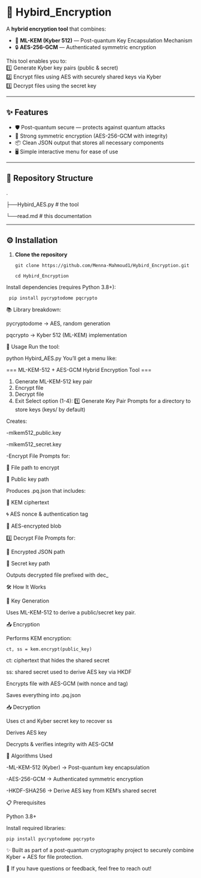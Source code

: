 # 🔐 Hybird_Encryption

A **hybrid encryption tool** that combines:  
- 🧩 **ML-KEM (Kyber 512)** — Post-quantum Key Encapsulation Mechanism  
- 🔒 **AES-256-GCM** — Authenticated symmetric encryption  

This tool enables you to:  
1️⃣ Generate Kyber key pairs (public & secret)  
2️⃣ Encrypt files using AES with securely shared keys via Kyber  
3️⃣ Decrypt files using the secret key  

---

## ✨ Features
- 🛡️ Post-quantum secure — protects against quantum attacks  
- 🔑 Strong symmetric encryption (AES-256-GCM with integrity)  
- 📦 Clean JSON output that stores all necessary components  
- 🖥️ Simple interactive menu for ease of use  

---

## 📂 Repository Structure
.

├──Hybird_AES.py  # the tool

└──read.md # this documentation

---

## ⚙️ Installation

1. **Clone the repository**
  
       git clone https://github.com/Menna-Mahmoud1/Hybird_Encryption.git
   
       cd Hybird_Encryption
   
Install dependencies (requires Python 3.8+):

     pip install pycryptodome pqcrypto

📚 Library breakdown:

pycryptodome → AES, random generation

pqcrypto → Kyber 512 (ML-KEM) implementation

🚀 Usage
Run the tool:

python Hybird_AES.py
You’ll get a menu like:

=== ML-KEM-512 + AES-GCM Hybrid Encryption Tool ===
1. Generate ML-KEM-512 key pair
2. Encrypt file
3. Decrypt file
4. Exit
Select option (1-4):
1️⃣ Generate Key Pair
Prompts for a directory to store keys (keys/ by default)

Creates:

-mlkem512_public.key

-mlkem512_secret.key

-Encrypt File
Prompts for:

📂 File path to encrypt

🔑 Public key path

Produces <filename>.pq.json that includes:

🧾 KEM ciphertext

🌀 AES nonce & authentication tag

🔐 AES-encrypted blob

3️⃣ Decrypt File
Prompts for:

📂 Encrypted JSON path

🔑 Secret key path

Outputs decrypted file prefixed with dec_

🛠️ How It Works

🔑 Key Generation

Uses ML-KEM-512 to derive a public/secret key pair.

📤 Encryption

Performs KEM encryption:


    ct, ss = kem.encrypt(public_key)
   ct: ciphertext that hides the shared secret
   
   ss: shared secret used to derive AES key via HKDF

Encrypts file with AES-GCM (with nonce and tag)

Saves everything into .pq.json

📥 Decryption

Uses ct and Kyber secret key to recover ss

Derives AES key

Decrypts & verifies integrity with AES-GCM

🧮 Algorithms Used

-ML-KEM-512 (Kyber) → Post-quantum key encapsulation

-AES-256-GCM → Authenticated symmetric encryption

-HKDF-SHA256 → Derive AES key from KEM’s shared secret

📋 Prerequisites

 Python 3.8+

Install required libraries:

    pip install pycryptodome pqcrypto
   

✨ Built as part of a post-quantum cryptography project to securely combine Kyber + AES for file protection.

📩 If you have questions or feedback, feel free to reach out!
